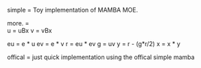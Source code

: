 simple = Toy implementation of MAMBA MOE.

more. =  
u = uBx
v = vBx
 
eu = e * u
ev = e * v 
r = eu * ev
g = uv
y = r - (g*r/2)
x = x * y


offical = just quick implementation using the offical simple mamba
